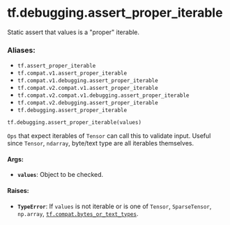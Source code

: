 <div itemscope itemtype="http://developers.google.com/ReferenceObject">
<meta itemprop="name" content="tf.debugging.assert_proper_iterable" />
<meta itemprop="path" content="Stable" />
</div>

# tf.debugging.assert_proper_iterable

Static assert that values is a "proper" iterable.

### Aliases:

* `tf.assert_proper_iterable`
* `tf.compat.v1.assert_proper_iterable`
* `tf.compat.v1.debugging.assert_proper_iterable`
* `tf.compat.v2.compat.v1.assert_proper_iterable`
* `tf.compat.v2.compat.v1.debugging.assert_proper_iterable`
* `tf.compat.v2.debugging.assert_proper_iterable`
* `tf.debugging.assert_proper_iterable`

``` python
tf.debugging.assert_proper_iterable(values)
```

<!-- Placeholder for "Used in" -->

`Ops` that expect iterables of `Tensor` can call this to validate input.
Useful since `Tensor`, `ndarray`, byte/text type are all iterables themselves.

#### Args:


* <b>`values`</b>:  Object to be checked.


#### Raises:


* <b>`TypeError`</b>:  If `values` is not iterable or is one of
  `Tensor`, `SparseTensor`, `np.array`, <a href="../../tf/compat.md#bytes_or_text_types"><code>tf.compat.bytes_or_text_types</code></a>.